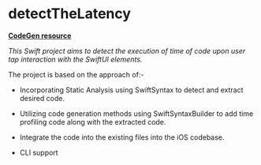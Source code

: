 # detectTheLatency

**[CodeGen resource](https://github.com/rpati99/timingMacro)**

*This Swift project aims to detect the execution of time of code upon user tap interaction with the SwiftUI elements.* 

The project is based on the approach of:- 

- Incorporating Static Analysis using SwiftSyntax to detect and extract desired code.

- Utilizing code generation methods using SwiftSyntaxBuilder to add time profiling code along with the extracted code.

- Integrate the code into the existing files into the iOS codebase. 

- CLI support 


